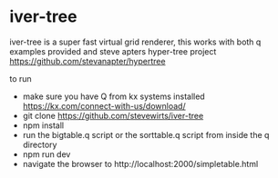 # iver-tree
iver-tree is a super fast virtual grid renderer,
this works with both q examples provided and steve apters hyper-tree project https://github.com/stevanapter/hypertree

to run

- make sure you have Q from kx systems installed https://kx.com/connect-with-us/download/
- git clone https://github.com/stevewirts/iver-tree
- npm install
- run the bigtable.q script or the sorttable.q script from inside the q directory
- npm run dev
- navigate the browser to http://localhost:2000/simpletable.html
